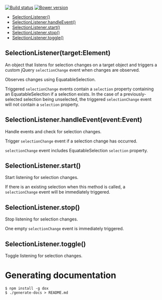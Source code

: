 [![Build status](https://img.shields.io/travis/jbrudvik/selection-listener.svg)](https://travis-ci.org/jbrudvik/selection-listener)
[![Bower version](http://img.shields.io/bower/v/selection-listener.svg)](https://github.com/jbrudvik/selection-listener)

  - [SelectionListener()](#selectionlistenertargetelement)
  - [SelectionListener.handleEvent()](#selectionlistenerhandleeventeventevent)
  - [SelectionListener.start()](#selectionlistenerstart)
  - [SelectionListener.stop()](#selectionlistenerstop)
  - [SelectionListener.toggle()](#selectionlistenertoggle)

## SelectionListener(target:Element)

  An object that listens for selection changes on a target object and triggers
  a custom jQuery `selectionChange` event when changes are observed.
  
  Observes changes using EquatableSelection.
  
  Triggered `selectionChange` events contain a `selection` property containing an
  EquatableSelection if a selection exists. In the case of a previously-selected
  selection being unselected, the triggered `selectionChange` event will not contain
  a `selection` property.

## SelectionListener.handleEvent(event:Event)

  Handle events and check for selection changes.
  
  Trigger `selectionChange` event if a selection change has occurred.
  
  `selectionChange` event includes EquatableSelection `selection` property.

## SelectionListener.start()

  Start listening for selection changes.
  
  If there is an existing selection when this method is called, a
  `selectionChange` event will be immediately triggered.

## SelectionListener.stop()

  Stop listening for selection changes.
  
  One empty `selectionChange` event is immediately triggered.

## SelectionListener.toggle()

  Toggle listening for selection changes.

# Generating documentation

    $ npm install -g dox
    $ ./generate-docs > README.md
